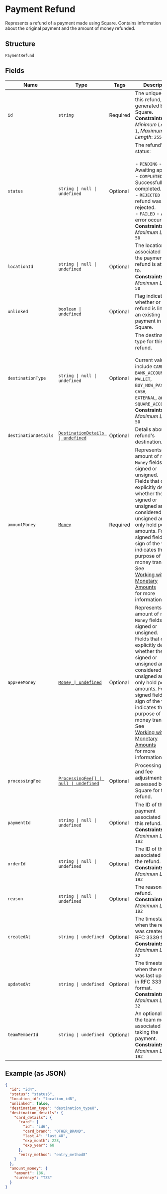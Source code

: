 
# Payment Refund

Represents a refund of a payment made using Square. Contains information about
the original payment and the amount of money refunded.

## Structure

`PaymentRefund`

## Fields

| Name | Type | Tags | Description |
|  --- | --- | --- | --- |
| `id` | `string` | Required | The unique ID for this refund, generated by Square.<br>**Constraints**: *Minimum Length*: `1`, *Maximum Length*: `255` |
| `status` | `string \| null \| undefined` | Optional | The refund's status:<br><br>- `PENDING` - Awaiting approval.<br>- `COMPLETED` - Successfully completed.<br>- `REJECTED` - The refund was rejected.<br>- `FAILED` - An error occurred.<br>**Constraints**: *Maximum Length*: `50` |
| `locationId` | `string \| null \| undefined` | Optional | The location ID associated with the payment this refund is attached to.<br>**Constraints**: *Maximum Length*: `50` |
| `unlinked` | `boolean \| undefined` | Optional | Flag indicating whether or not the refund is linked to an existing payment in Square. |
| `destinationType` | `string \| null \| undefined` | Optional | The destination type for this refund.<br><br>Current values include `CARD`, `BANK_ACCOUNT`, `WALLET`, `BUY_NOW_PAY_LATER`, `CASH`,<br>`EXTERNAL`, and `SQUARE_ACCOUNT`.<br>**Constraints**: *Maximum Length*: `50` |
| `destinationDetails` | [`DestinationDetails \| undefined`](../../doc/models/destination-details.md) | Optional | Details about a refund's destination. |
| `amountMoney` | [`Money`](../../doc/models/money.md) | Required | Represents an amount of money. `Money` fields can be signed or unsigned.<br>Fields that do not explicitly define whether they are signed or unsigned are<br>considered unsigned and can only hold positive amounts. For signed fields, the<br>sign of the value indicates the purpose of the money transfer. See<br>[Working with Monetary Amounts](https://developer.squareup.com/docs/build-basics/working-with-monetary-amounts)<br>for more information. |
| `appFeeMoney` | [`Money \| undefined`](../../doc/models/money.md) | Optional | Represents an amount of money. `Money` fields can be signed or unsigned.<br>Fields that do not explicitly define whether they are signed or unsigned are<br>considered unsigned and can only hold positive amounts. For signed fields, the<br>sign of the value indicates the purpose of the money transfer. See<br>[Working with Monetary Amounts](https://developer.squareup.com/docs/build-basics/working-with-monetary-amounts)<br>for more information. |
| `processingFee` | [`ProcessingFee[] \| null \| undefined`](../../doc/models/processing-fee.md) | Optional | Processing fees and fee adjustments assessed by Square for this refund. |
| `paymentId` | `string \| null \| undefined` | Optional | The ID of the payment associated with this refund.<br>**Constraints**: *Maximum Length*: `192` |
| `orderId` | `string \| null \| undefined` | Optional | The ID of the order associated with the refund.<br>**Constraints**: *Maximum Length*: `192` |
| `reason` | `string \| null \| undefined` | Optional | The reason for the refund.<br>**Constraints**: *Maximum Length*: `192` |
| `createdAt` | `string \| undefined` | Optional | The timestamp of when the refund was created, in RFC 3339 format.<br>**Constraints**: *Maximum Length*: `32` |
| `updatedAt` | `string \| undefined` | Optional | The timestamp of when the refund was last updated, in RFC 3339 format.<br>**Constraints**: *Maximum Length*: `32` |
| `teamMemberId` | `string \| undefined` | Optional | An optional ID of the team member associated with taking the payment.<br>**Constraints**: *Maximum Length*: `192` |

## Example (as JSON)

```json
{
  "id": "id4",
  "status": "status6",
  "location_id": "location_id8",
  "unlinked": false,
  "destination_type": "destination_type8",
  "destination_details": {
    "card_details": {
      "card": {
        "id": "id6",
        "card_brand": "OTHER_BRAND",
        "last_4": "last_48",
        "exp_month": 228,
        "exp_year": 68
      },
      "entry_method": "entry_method8"
    }
  },
  "amount_money": {
    "amount": 186,
    "currency": "TZS"
  }
}
```

